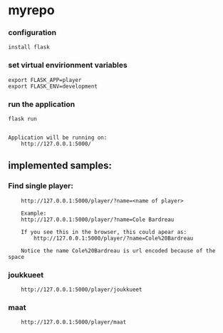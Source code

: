 # myrepo

### configuration

    install flask

### set virtual envirionment variables

    export FLASK_APP=player
    export FLASK_ENV=development

### run the application

    flask run


    Application will be running on:
        http://127.0.0.1:5000/

## implemented samples:

### Find single player:

        http://127.0.0.1:5000/player/?name=<name of player>

        Example:
        http://127.0.0.1:5000/player/?name=Cole Bardreau

        If you see this in the browser, this could apear as:
            http://127.0.0.1:5000/player/?name=Cole%20Bardreau

        Notice the name Cole%20Bardreau is url encoded because of the space

### joukkueet

        http://127.0.0.1:5000/player/joukkueet


### maat

        http://127.0.0.1:5000/player/maat
